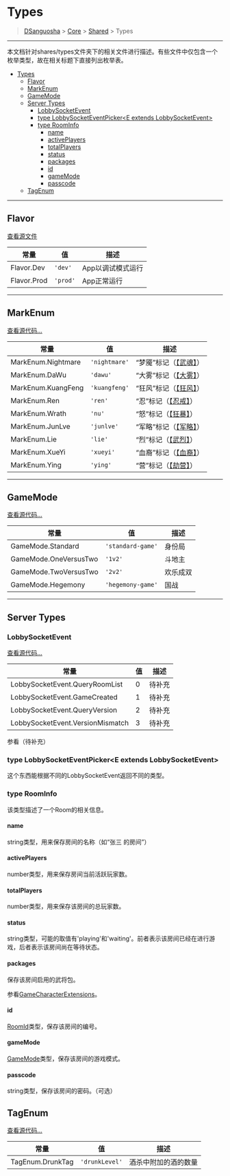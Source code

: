 # Types

> [DSanguosha](../../index.md) > [Core](../core-index.md) > [Shared](./shared-index.md) > Types

___

本文档针对shares/types文件夹下的相关文件进行描述。有些文件中仅包含一个枚举类型，故在相关标题下直接列出枚举表。

- [Types](#types)
  - [Flavor](#flavor)
  - [MarkEnum](#markenum)
  - [GameMode](#gamemode)
  - [Server Types](#server-types)
    - [LobbySocketEvent](#lobbysocketevent)
    - [type LobbySocketEventPicker\<E extends LobbySocketEvent\>](#type-lobbysocketeventpickere-extends-lobbysocketevent)
    - [type RoomInfo](#type-roominfo)
      - [name](#name)
      - [activePlayers](#activeplayers)
      - [totalPlayers](#totalplayers)
      - [status](#status)
      - [packages](#packages)
      - [id](#id)
      - [gameMode](#gamemode-1)
      - [passcode](#passcode)
  - [TagEnum](#tagenum)

___

## Flavor

[查看源文件](../../../src/core/shares/types/host_config.ts)

| 常量        | 值       | 描述              |
| ----------- | -------- | ----------------- |
| Flavor.Dev  | `'dev'`  | App以调试模式运行 |
| Flavor.Prod | `'prod'` | App正常运行       |

___

## MarkEnum

[查看源代码...](../../../src/core/shares/types/mark_list.ts)

| 常量               | 值            | 描述                                 |
| ------------------ | ------------- | ------------------------------------ |
| MarkEnum.Nightmare | `'nightmare'` | “梦魇”标记（[【武魂】](../../characters/god.md#武魂)） |
| MarkEnum.DaWu      | `'dawu'`      | “大雾”标记（[【大雾】](../../characters/god.md#大雾)） |
| MarkEnum.KuangFeng | `'kuangfeng'` | “狂风”标记（[【狂风】](../../characters/god.md#狂风)） |
| MarkEnum.Ren       | `'ren'`       | “忍”标记（[【忍戒】](../../characters/god.md#忍戒)）   |
| MarkEnum.Wrath     | `'nu'`        | “怒”标记（[【狂暴】](../../characters/god.md#狂暴)）   |
| MarkEnum.JunLve    | `'junlve'`    | “军略”标记（[【军略】](../../characters/god.md#军略)） |
| MarkEnum.Lie       | `'lie'`       | “烈”标记（[【武烈】](../../characters/forest.md#武烈)）   |
| MarkEnum.XueYi     | `'xueyi'`     | “血裔”标记（[【血裔】](../../characters/fire.md#血裔)） |
| MarkEnum.Ying      | `'ying'`      | “营”标记（[【劫营】](../../characters/god.md#劫营)）   |

___

## GameMode

[查看源代码...](../../../src/core/shares/types/room_props.ts)

| 常量                  | 值                | 描述     |
| --------------------- | ----------------- | -------- |
| GameMode.Standard     | `'standard-game'` | 身份局   |
| GameMode.OneVersusTwo | `'1v2'`           | 斗地主   |
| GameMode.TwoVersusTwo | `'2v2'`           | 欢乐成双 |
| GameMode.Hegemony     | `'hegemony-game'` | 国战     |

___

## Server Types

### LobbySocketEvent

[查看源代码...](../../../src/core/shares/types/server_types.ts)

常量|值|描述
-|-|-
LobbySocketEvent.QueryRoomList|0|待补充
LobbySocketEvent.GameCreated|1|待补充
LobbySocketEvent.QueryVersion|2|待补充
LobbySocketEvent.VersionMismatch|3|待补充

参看（待补充）

### type LobbySocketEventPicker\<E extends LobbySocketEvent\>

这个东西能根据不同的LobbySocketEvent返回不同的类型。

### type RoomInfo

该类型描述了一个Room的相关信息。

#### name

string类型，用来保存房间的名称（如“张三 的房间”）

#### activePlayers

number类型，用来保存房间当前活跃玩家数。

#### totalPlayers

number类型，用来保存该房间的总玩家数。

#### status

string类型，可能的取值有'playing'和'waiting'。前者表示该房间已经在进行游戏，后者表示该房间尚在等待状态。

#### packages

保存该房间启用的武将包。

参看[GameCharacterExtensions](./types.md)。

#### id

[RoomId](./types.md)类型，保存该房间的编号。

#### gameMode

[GameMode](#gamemode)类型，保存该房间的游戏模式。

#### passcode

string类型，保存该房间的密码。（可选）

## TagEnum

[查看源代码...](../../../src/core/shares/types/tag_list.ts)

| 常量             | 值             | 描述   |
| ---------------- | -------------- | ------ |
| TagEnum.DrunkTag | `'drunkLevel'` | 酒杀中附加的酒的数量 |
